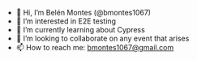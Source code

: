 - 👋 Hi, I’m Belén Montes (@bmontes1067)
- 👀 I’m interested in E2E testing
- 🌱 I’m currently learning about Cypress
- 💞️ I’m looking to collaborate on any event that arises
- 📫 How to reach me: bmontes1067@gmail.com

<!---
bmontes1067/bmontes1067 is a ✨ special ✨ repository because its `README.md` (this file) appears on your GitHub profile.
You can click the Preview link to take a look at your changes.
--->
